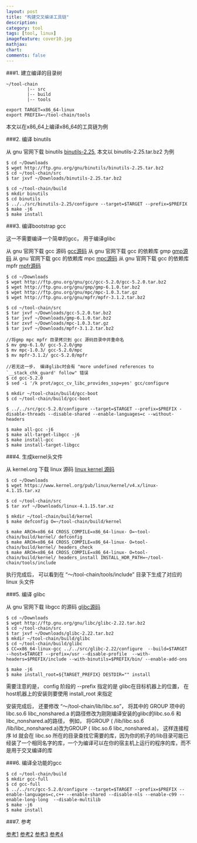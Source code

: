 ```yaml
---
layout: post
title: "构建交叉编译工具链"
description:
category: tool
tags: [tool, linux]
imagefeature: cover10.jpg
mathjax: 
chart:
comments: false
---
```


###1. 建立编译的目录树

    ~/tool-chain
            |-- src
            |-- build
            |-- tools

    export TARGET=x86_64-linux
    export PREFIX=~/tool-chain/tools

本文以在x86_64上编译x86_64的工具链为例

###2. 编译 binutils

从 gnu 官网下载 binutils [binutils-2.25](http://ftp.gnu.org/gnu/binutils/), 本文以 binutils-2.25.tar.bz2 为例

    $ cd ~/Downloads
    $ wget http://ftp.gnu.org/gnu/binutils/binutils-2.25.tar.bz2
    $ cd ~/tool-chain/src
    $ tar jxvf ~/Downloads/binutils-2.25.tar.bz2 
    
    $ cd ~/tool-chain/build
    $ mkdir binutils
    $ cd binutils
    $ ../../src/binutils-2.25/configure --target=$TARGET --prefix=$PREFIX
    $ make -j6
    $ make install
    
###3. 编译bootstrap gcc

这一不需要编译一个简单的gcc， 用于编译glibc

从 gnu 官网下载 gcc 源码 [gcc源码](http://ftp.gnu.org/gnu/gcc/)
从 gnu 官网下载 gcc 的依赖库 gmp [gmp源码](http://ftp.gnu.org/gnu/gmp/)
从 gnu 官网下载 gcc 的依赖库 mpc [mpc源码](http://ftp.gnu.org/gnu/mpc/)
从 gnu 官网下载 gcc 的依赖库 mpfr [mpfr源码](http://ftp.gnu.org/gnu/mpfr/)

    $ cd ~/Downloads
    $ wget http://ftp.gnu.org/gnu/gcc/gcc-5.2.0/gcc-5.2.0.tar.bz2
    $ wget http://ftp.gnu.org/gnu/gmp/gmp-6.1.0.tar.bz2
    $ wget http://ftp.gnu.org/gnu/mpc/mpc-1.0.3.tar.gz
    $ wget http://ftp.gnu.org/gnu/mpfr/mpfr-3.1.2.tar.bz2
    
    $ cd ~/tool-chain/src
    $ tar jxvf ~/Downloads/gcc-5.2.0.tar.bz2
    $ tar jxvf ~/Downloads/gmp-6.1.0.tar.bz2
    $ tar zxvf ~/Downloads/mpc-1.0.3.tar.gz
    $ tar jxvf ~/Downloads/mpfr-3.1.2.tar.bz2
    
    //将gmp mpc mpfr 目录拷贝到 gcc 源码目录中并重命名
    $ mv gmp-6.1.0/ gcc-5.2.0/gmp
    $ mv mpc-1.0.3/ gcc-5.2.0/mpc
    $ mv mpfr-3.1.2/ gcc-5.2.0/mpfr
    
    //若无这一步， 编译glibc时会有 "more undefined references to `__stack_chk_guard' follow" 错误
    $ cd gcc-5.2.0
    $ sed -i '/k prot/agcc_cv_libc_provides_ssp=yes' gcc/configure 
    
    $ mkdir ~/tool-chain/build/gcc-boot
    $ cd ~/tool-chain/build/gcc-boot
    
    $ ../../src/gcc-5.2.0/configure --target=$TARGET --prefix=$PREFIX -disable-threads --disable-shared --enable-languages=c --without-headers
  
    $ make all-gcc -j6
    $ make all-target-libgcc -j6
    $ make install-gcc
    $ make install-target-libgcc
    
###4. 生成kernel头文件

从 kernel.org 下载 linux 源码 [linux kernel 源码](https://www.kernel.org/pub/linux/kernel/v4.x/)

    $ cd ~/Downloads
    $ wget https://www.kernel.org/pub/linux/kernel/v4.x/linux-4.1.15.tar.xz
    
    $ cd ~/tool-chain/src
    $ tar xvf ~/Downloads/linux-4.1.15.tar.xz
    
    $ mkdir ~/tool-chain/build/kernel
    $ make defconfig O=~/tool-chain/build/kernel
    
    $ make ARCH=x86_64 CROSS_COMPILE=x86_64-linux- O=~tool-chain/build/kernel/ defconfig
    $ make ARCH=x86_64 CROSS_COMPILE=x86_64-linux- O=tool-chain/build/kernel/ headers_check
    $ make ARCH=x86_64 CROSS_COMPILE=x86_64-linux- O=tool-chain/build/kernel/ headers_install INSTALL_HDR_PATH=~/tool-chain/tools/include

执行完成后， 可以看到在 “～/tool-chain/tools/include” 目录下生成了对应的linux 头文件    
    
###5. 编译 glibc

从 gnu 官网下载 libgcc 的源码 [glibc源码](http://ftp.gnu.org/gnu/libc/)

    $ cd ~/Downloads
    $ wget http://ftp.gnu.org/gnu/libc/glibc-2.22.tar.bz2
    $ cd ~/tool-chain/src
    $ tar jxvf ~/Downloads/glibc-2.22.tar.bz2
    $ mkdir ~/tool-chain/build/glibc
    $ cd ~/tool-chain/build/glibc
    $ CC=x86_64-linux-gcc ../../src/glibc-2.22/configure  --build=$TARGET --host=$TARGET --prefix=/usr --disable-profile  --with-headers=$PREFIX/include --with-binutils=$PREFIX/bin/ --enable-add-ons

    $ make -j6
    $ make install_root=${TARGET_PREFIX} DESTDIR="" install
    
需要注意的是， config 阶段的 --prefix 指定的是 glibc在目标机器上的位置， 在host机器上的安装则要使用 install_root 来指定

安装完成后， 还要修改 “～/tool-chain/lib/libc.so”， 将其中的 GROUP 项中的  libc.so.6 libc_nonshared.a 的路径修改为刚刚编译安装的glibc的libc.so.6 和libc_nonshared.a的路径， 例如， 将GROUP ( /lib/libc.so.6 /lib/libc_nonshared.a)改为GROUP ( libc.so.6 libc_nonshared.a)， 这样连接程序 ld 就会在 libc.so 所在的目录查找它需要的库，因为你的机子的/lib目录可能已经装了一个相同名字的库，一个为编译可以在你的宿主机上运行的程序的库，而不是用于交叉编译的库

###6. 编译全功能的gcc

    $ cd ~/tool-chain/build
    $ mkdir gcc-full
    $ cd gcc-full
    $ ../../src/gcc-5.2.0/configure --target=$TARGET --prefix=$PREFIX --enable-languages=c,c++ --enable-shared --disable-nls --enable-c99 --enable-long-long  --disable-multilib
    $ make -j6
    $ make install
    
###7. 参考

[参考1](http://blog.chinaunix.net/uid-13075095-id-2907611.html)
[参考2](https://www.ibm.com/developerworks/cn/linux/l-embcmpl/)
[参考3](http://blog.csdn.net/turui/article/details/6596093)
[参考4](http://www.cnblogs.com/leaven/archive/2010/11/17/1879679.html)